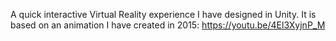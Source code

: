 A quick interactive Virtual Reality experience I have designed in Unity. It is based on an animation I have created in 2015:
https://youtu.be/4El3XyjnP_M
